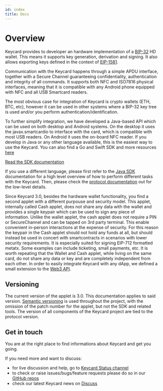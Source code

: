```yaml
---
id: index
title: Docs
---
```


# Overview

Keycard provides to developer an hardware implementation of a [BIP-32](https://github.com/bitcoin/bips/blob/master/bip-0032.mediawiki) HD wallet. This means it supports key generation, derivation and signing. It also allows exporting keys defined in the context of [EIP-1581](https://eips.ethereum.org/EIPS/eip-1581).

Communication with the Keycard happens through a simple APDU interface, together with a Secure Channel guaranteeing confidentiality, authentication and integrity of all commands. It supports both NFC and ISO7816 physical interfaces, meaning that it is compatible with any Android phone equipped with NFC and all USB Smartcard readers.

The most obvious case for integration of Keycard is crypto wallets (ETH, BTC, etc), however it can be used in other systems where a BIP-32 key tree is used and/or you perform authentication/identification.

To further simplify integration, we have developed a Java-based API which can be used on both desktop and Android systems. On the desktop it uses the javax.smartcardio to interface with the card, which is compatible with most USB readers. On Android it uses the on-board NFC reader. If you develop in Java or any other language available, this is the easiest way to use the Keycard. You can also find a Go and Swift SDK and more resources [here](resources.html)

[Read the SDK documentation](sdk/installation.html)

If you use a different language, please first refer to the [Java SDK](sdk/installation.html) documentation for a high level overview of how to perform different tasks with the Keycard. Then, please check the [protocol documentation](apdu) out for the low-level details.

Since Keycard 3.0, besides the hardware wallet functionality, you find a second applet with a different purpouse and security model. This applet, internally called Cash applet, does not share any data with the wallet and provides a single keypair which can be used to sign any piece of information. Unlike the wallet applet, the cash applet does not require a PIN or SecureChannel and can be tapped on 3rd party terminal. This enable convenient in-person interactions at the expense of security. For this reason the keypair in the Cash applet should not hold any funds at all, but should instead be used in concert with smartcontracts in scenarios with lower security requirements. It is especially suited for signing EIP-712 formatted metatx. Some examples can include ticketing, small payments, etc. It is worth repeating that the Wallet and Cash applet, while living on the same card, do not share any data or key and are completely independent from each other. In order to easily integrate Keycard with any dApp, we defined a small extension to the [Web3 API](web3.html).

## Versioning

The current version of the applet is 3.0. This documentation applies to said version. [Semantic versioning](https://semver.org) is used throughout the project, with the omission of the patch number for the applet, but not the SDK and related tools. The version of all components of the Keycard project are tied to the protocol version.

## Get in touch

You are at the right place to find informations about Keycard and get you going.

If you need more and want to discuss:
- for live discussion and help, go to [Keycard Status channel](https://join.status.im/chat/public/status-keycard)
- to check or raise issues/bugs/feature requests please do so in our [GitHub repos](https://keycard.tech/docs/resources.html)
- check our latest Keycard news on [Discuss](https://discuss.status.im/c/keycard)
